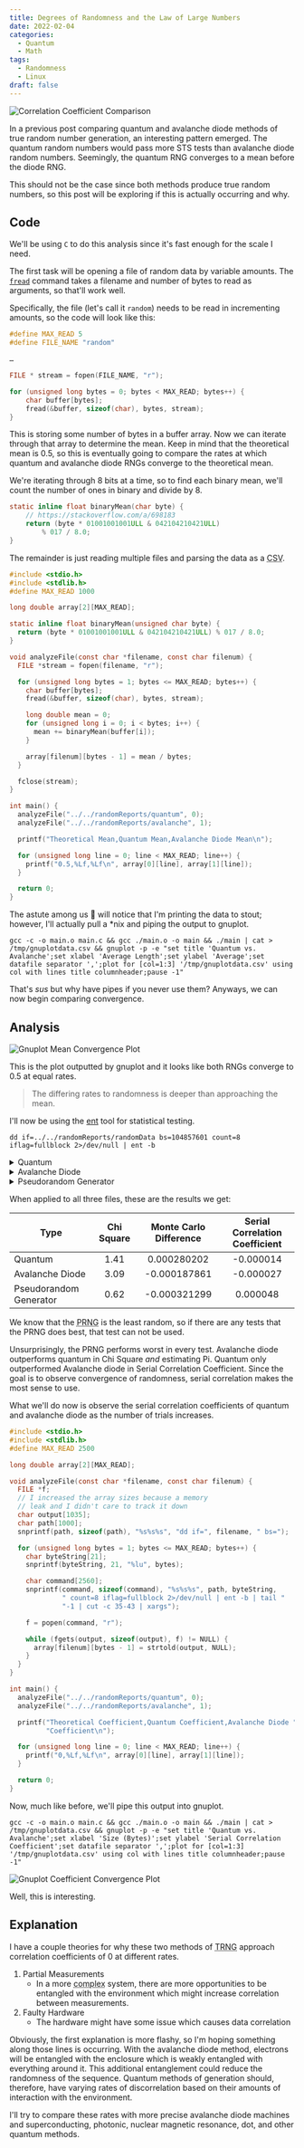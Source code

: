 ```yaml
---
title: Degrees of Randomness and the Law of Large Numbers
date: 2022-02-04
categories:
  - Quantum
  - Math
tags:
  - Randomness
  - Linux
draft: false
---
```


![Correlation Coefficient Comparison](/images/randomCoefficients.webp)

In a previous post comparing quantum and avalanche diode methods of true random number generation, an interesting pattern emerged. The quantum random numbers would pass more STS tests than avalanche diode random numbers. Seemingly, the quantum RNG converges to a mean before the diode RNG.

This should not be the case since both methods produce true random numbers, so this post will be exploring if this is actually occurring and why.

## Code

We'll be using `C` to do this analysis since it's fast enough for the scale I need.

The first task will be opening a file of random data by variable amounts. The [`fread`](https://pubs.opengroup.org/onlinepubs/9699919799/functions/fread.html#tag_16_164) command takes a filename and number of bytes to read as arguments, so that'll work well.

Specifically, the file (let's call it `random`) needs to be read in incrementing amounts, so the code will look like this:

```c
#define MAX_READ 5
#define FILE_NAME "random"

…

FILE * stream = fopen(FILE_NAME, "r");

for (unsigned long bytes = 0; bytes < MAX_READ; bytes++) {
	char buffer[bytes];
	fread(&buffer, sizeof(char), bytes, stream);
}
```

This is storing some number of bytes in a buffer array. Now we can iterate through that array to determine the mean. Keep in mind that the theoretical mean is 0.5, so this is eventually going to compare the rates at which quantum and avalanche diode RNGs converge to the theoretical mean.

We're iterating through 8 bits at a time, so to find each binary mean, we'll count the number of ones in binary and divide by 8.

```c
static inline float binaryMean(char byte) {
	// https://stackoverflow.com/a/698183
	return (byte * 01001001001ULL & 042104210421ULL)
		% 017 / 8.0;
}
```

The remainder is just reading multiple files and parsing the data as a <abbr title="Comma-Separated Values">CSV</abbr>.

```c
#include <stdio.h>
#include <stdlib.h>
#define MAX_READ 1000

long double array[2][MAX_READ];

static inline float binaryMean(unsigned char byte) {
  return (byte * 01001001001ULL & 042104210421ULL) % 017 / 8.0;
}

void analyzeFile(const char *filename, const char filenum) {
  FILE *stream = fopen(filename, "r");

  for (unsigned long bytes = 1; bytes <= MAX_READ; bytes++) {
    char buffer[bytes];
    fread(&buffer, sizeof(char), bytes, stream);

    long double mean = 0;
    for (unsigned long i = 0; i < bytes; i++) {
      mean += binaryMean(buffer[i]);
    }

    array[filenum][bytes - 1] = mean / bytes;
  }

  fclose(stream);
}

int main() {
  analyzeFile("../../randomReports/quantum", 0);
  analyzeFile("../../randomReports/avalanche", 1);

  printf("Theoretical Mean,Quantum Mean,Avalanche Diode Mean\n");

  for (unsigned long line = 0; line < MAX_READ; line++) {
    printf("0.5,%Lf,%Lf\n", array[0][line], array[1][line]);
  }

  return 0;
}
```

The astute among us 🔴 will notice that I'm printing the data to stout; however, I'll actually pull a \*nix and piping the output to gnuplot.

```shell
gcc -c -o main.o main.c && gcc ./main.o -o main && ./main | cat > /tmp/gnuplotdata.csv && gnuplot -p -e "set title 'Quantum vs. Avalanche';set xlabel 'Average Length';set ylabel 'Average';set datafile separator ',';plot for [col=1:3] '/tmp/gnuplotdata.csv' using col with lines title columnheader;pause -1"
```

That's _sus_ but why have pipes if you never use them? Anyways, we can now begin comparing convergence.

## Analysis

![Gnuplot Mean Convergence Plot](/images/quantumAvalanchePlot.webp)

This is the plot outputted by gnuplot and it looks like both RNGs converge to 0.5 at equal rates.

> The differing rates to randomness is deeper than approaching the mean.

I'll now be using the [ent](https://www.fourmilab.ch/random/) tool for statistical testing.

```shell
dd if=../../randomReports/randomData bs=104857601 count=8 iflag=fullblock 2>/dev/null | ent -b
```

<details>

<summary>Quantum</summary>

Entropy = 1.000000 bits per bit.

Optimum compression would reduce the size
of this 838860800 bit file by 0 percent.

Chi square distribution for 838860800 samples is 1.41, and randomly would exceed this value 23.50 percent of the times.

Arithmetic mean value of data bits is 0.5000 (0.5 = random).

Monte Carlo value for Pi is 3.141312452 (error 0.01 percent).

Serial correlation coefficient is -0.000014 (totally uncorrelated = 0.0).

</details>

<details>

<summary>Avalanche Diode</summary>

Entropy = 1.000000 bits per bit.

Optimum compression would reduce the size
of this 838860800 bit file by 0 percent.

Chi square distribution for 838860800 samples is 3.09, and randomly would exceed this value 7.88 percent of the times.

Arithmetic mean value of data bits is 0.5000 (0.5 = random).

Monte Carlo value for Pi is 3.141780515 (error 0.01 percent).

Serial correlation coefficient is -0.000027 (totally uncorrelated = 0.0).

</details>

<details>

<summary>Pseudorandom Generator</summary>

Entropy = 1.000000 bits per bit.

Optimum compression would reduce the size
of this 838860800 bit file by 0 percent.

Chi square distribution for 838860800 samples is 0.62, and randomly would exceed this value 43.12 percent of the times.

Arithmetic mean value of data bits is 0.5000 (0.5 = random).

Monte Carlo value for Pi is 3.141913953 (error 0.01 percent).

Serial correlation coefficient is 0.000048 (totally uncorrelated = 0.0).

</details>

When applied to all three files, these are the results we get:

| Type                   | Chi Square | Monte Carlo Difference | Serial Correlation Coefficient |
| ---------------------- | :--------: | :--------------------: | :----------------------------: |
| Quantum                |    1.41    |      0.000280202       |           -0.000014            |
| Avalanche Diode        |    3.09    |      -0.000187861      |           -0.000027            |
| Pseudorandom Generator |    0.62    |      -0.000321299      |            0.000048            |

We know that the <abbr title="Pseudorandom Number Generator">PRNG</abbr> is the least random, so if there are any tests that the PRNG does best, that test can not be used.

Unsurprisingly, the PRNG performs worst in every test. Avalanche diode outperforms quantum in Chi Square _and_ estimating Pi. Quantum only outperformed Avalanche diode in Serial Correlation Coefficient. Since the goal is to observe convergence of randomness, serial correlation makes the most sense to use.

What we'll do now is observe the serial correlation coefficients of quantum and avalanche diode as the number of trials increases.

```c
#include <stdio.h>
#include <stdlib.h>
#define MAX_READ 2500

long double array[2][MAX_READ];

void analyzeFile(const char *filename, const char filenum) {
  FILE *f;
  // I increased the array sizes because a memory
  // leak and I didn't care to track it down
  char output[1035];
  char path[1000];
  snprintf(path, sizeof(path), "%s%s%s", "dd if=", filename, " bs=");

  for (unsigned long bytes = 1; bytes <= MAX_READ; bytes++) {
    char byteString[21];
    snprintf(byteString, 21, "%lu", bytes);

    char command[2560];
    snprintf(command, sizeof(command), "%s%s%s", path, byteString,
             " count=8 iflag=fullblock 2>/dev/null | ent -b | tail "
             "-1 | cut -c 35-43 | xargs");

    f = popen(command, "r");

    while (fgets(output, sizeof(output), f) != NULL) {
      array[filenum][bytes - 1] = strtold(output, NULL);
    }
  }
}

int main() {
  analyzeFile("../../randomReports/quantum", 0);
  analyzeFile("../../randomReports/avalanche", 1);

  printf("Theoretical Coefficient,Quantum Coefficient,Avalanche Diode "
         "Coefficient\n");

  for (unsigned long line = 0; line < MAX_READ; line++) {
    printf("0,%Lf,%Lf\n", array[0][line], array[1][line]);
  }

  return 0;
}
```

Now, much like before, we'll pipe this output into gnuplot.

```shell
gcc -c -o main.o main.c && gcc ./main.o -o main && ./main | cat > /tmp/gnuplotdata.csv && gnuplot -p -e "set title 'Quantum vs. Avalanche';set xlabel 'Size (Bytes)';set ylabel 'Serial Correlation Coefficient';set datafile separator ',';plot for [col=1:3] '/tmp/gnuplotdata.csv' using col with lines title columnheader;pause -1"
```

![Gnuplot Coefficient Convergence Plot](/images/randomCoefficients.webp)

Well, this is interesting.

## Explanation

I have a couple theories for why these two methods of <abbr title="True Random Number Generation">TRNG</abbr> approach correlation coefficients of 0 at different rates.

1. Partial Measurements
   - In a more <abbr title="more interactions to achieve the same goal">complex</abbr> system, there are more opportunities to be entangled with the environment which might increase correlation between measurements.
2. Faulty Hardware
   - The hardware might have some issue which causes data correlation

Obviously, the first explanation is more flashy, so I'm hoping something along those lines is occurring. With the avalanche diode method, electrons will be entangled with the enclosure which is weakly entangled with everything around it. This additional entanglement could reduce the randomness of the sequence. Quantum methods of generation should, therefore, have varying rates of discorrelation based on their amounts of interaction with the environment.

I'll try to compare these rates with more precise avalanche diode machines and superconducting, photonic, nuclear magnetic resonance, dot, and other quantum methods.
